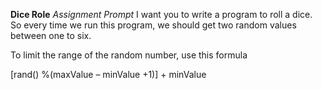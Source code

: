 **Dice Role**
*Assignment Prompt*
I want you to write a program to roll a dice. So every time we run this program, we should get two random values between one to six.

To limit the range of the random number, use this formula

[rand() %(maxValue – minValue +1)] + minValue
